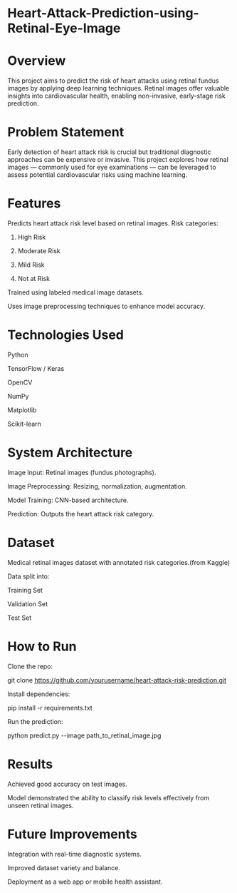 # Heart-Attack-Prediction-using-Retinal-Eye-Image

# Overview
This project aims to predict the risk of heart attacks using retinal fundus images by applying deep learning techniques. Retinal images offer valuable insights into cardiovascular health, enabling non-invasive, early-stage risk prediction.

# Problem Statement
Early detection of heart attack risk is crucial but traditional diagnostic approaches can be expensive or invasive. This project explores how retinal images — commonly used for eye examinations — can be leveraged to assess potential cardiovascular risks using machine learning.

# Features

Predicts heart attack risk level based on retinal images.
Risk categories:

1) High Risk

2) Moderate Risk

3) Mild Risk

4) Not at Risk

Trained using labeled medical image datasets.

Uses image preprocessing techniques to enhance model accuracy.

# Technologies Used

Python

TensorFlow / Keras

OpenCV

NumPy

Matplotlib

Scikit-learn

# System Architecture

Image Input: Retinal images (fundus photographs).

Image Preprocessing: Resizing, normalization, augmentation.

Model Training: CNN-based architecture.

Prediction: Outputs the heart attack risk category.

# Dataset

Medical retinal images dataset with annotated risk categories.(from Kaggle)

Data split into:

Training Set

Validation Set

Test Set

# How to Run

Clone the repo:

git clone https://github.com/yourusername/heart-attack-risk-prediction.git

Install dependencies:

pip install -r requirements.txt

Run the prediction:

python predict.py --image path_to_retinal_image.jpg

# Results

Achieved good accuracy on test images.

Model demonstrated the ability to classify risk levels effectively from unseen retinal images.

# Future Improvements

Integration with real-time diagnostic systems.

Improved dataset variety and balance.

Deployment as a web app or mobile health assistant.
